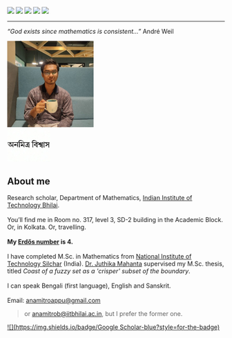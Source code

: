 [![](https://img.shields.io/badge/Home-yellow?style=for-the-badge)](https://anamitro.github.io/)
[![](https://img.shields.io/badge/Research-red?style=for-the-badge)](https://anamitro.github.io/research.html)
[![](https://img.shields.io/badge/Talks-red?style=for-the-badge)](https://anamitro.github.io/talks.html)
[![](https://img.shields.io/badge/Teaching-red?style=for-the-badge)](https://anamitro.github.io/teach)
[![](https://img.shields.io/badge/Other_stuff-red?style=for-the-badge)](https://anamitro.github.io/hobbies.html)

____

*“God exists since mathematics is consistent...”* André Weil

<img src="picture.jpg" alt="drawing" width="200"/><br><img src="name3.jpg" alt="drawing" width="100"/>

## About me

Research scholar, Department of Mathematics, <a href="https://iitbhilai.ac.in/index.php?pid=dept_math">Indian Institute of Technology Bhilai</a>.
<br><br>
You’ll find me in Room no. 317, level 3, SD-2 building in the Academic Block. Or, in Kolkata. Or, travelling.
<br><br>
**My [Erdős number](https://sites.google.com/oakland.edu/grossman/home/the-erdoes-number-project) is 4.**
<br><br>
I have completed M.Sc. in Mathematics from <a href="http://maths.nits.ac.in/">National Institute of Technology Silchar</a> (India). [Dr. Juthika Mahanta](http://maths.nits.ac.in/juthika/) supervised my M.Sc. thesis, titled *Coast of a fuzzy set as a 'crisper' subset of the boundary*.
<br><br>
I can speak Bengali (first language), English and Sanskrit.
<br><br>
Email: anamitroappu@gmail.com
> or anamitrob@iitbhilai.ac.in, but I prefer the former one.

[![](https://img.shields.io/badge/Google Scholar-blue?style=for-the-badge)](https://scholar.google.com/citations?view_op=list_works&hl=en&hl=en&user=JeMsQXoAAAAJ)